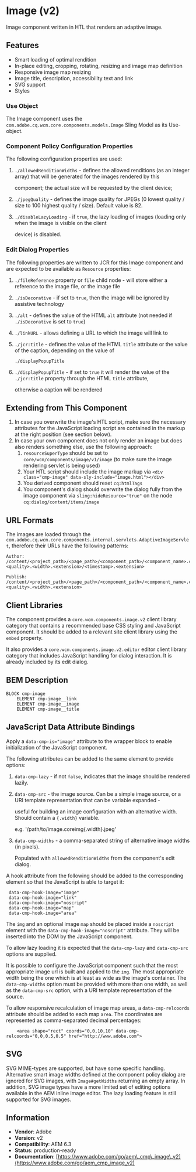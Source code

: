 # Image \(v2\)

Image component written in HTL that renders an adaptive image.

## Features

* Smart loading of optimal rendition
* In-place editing, cropping, rotating, resizing and image map definition
* Responsive image map resizing
* Image title, description, accessibility text and link
* SVG support
* Styles

### Use Object

The Image component uses the `com.adobe.cq.wcm.core.components.models.Image` Sling Model as its Use-object.

### Component Policy Configuration Properties

The following configuration properties are used:

1. `./allowedRenditionWidths` - defines the allowed renditions \(as an integer array\) that will be generated for the images rendered by this

   component; the actual size will be requested by the client device;

2. `./jpegQuality` - defines the image quality for JPEGs \(0 lowest quality / size to 100 highest quality / size\). Default value is 82.
3. `./disableLazyLoading` - if `true`, the lazy loading of images \(loading only when the image is visible on the client

   device\) is disabled.

### Edit Dialog Properties

The following properties are written to JCR for this Image component and are expected to be available as `Resource` properties:

1. `./fileReference` property or `file` child node - will store either a reference to the image file, or the image file
2. `./isDecorative` - if set to `true`, then the image will be ignored by assistive technology
3. `./alt` - defines the value of the HTML `alt` attribute \(not needed if `./isDecorative` is set to `true`\)
4. `./linkURL` - allows defining a URL to which the image will link to
5. `./jcr:title` - defines the value of the HTML `title` attribute or the value of the caption, depending on the value of

   `./displayPopupTitle`

6. `./displayPopupTitle` - if set to `true` it will render the value of the `./jcr:title` property through the HTML `title` attribute,

   otherwise a caption will be rendered

## Extending from This Component

1. In case you overwrite the image's HTL script, make sure the necessary attributes for the JavaScript loading script are contained in the markup at the right position \(see section below\).
2. In case your own component does not only render an image but does also renders something else, use the following approach:
   1. `resourceSuperType` should be set to `core/wcm/components/image/v1/image` \(to make sure the image rendering servlet is being used\)
   2. Your HTL script should include the image markup via `<div class="cmp-image" data-sly-include="image.html"></div>`
   3. You derived component should reset `cq:htmlTags`
   4. You component's dialog should overwrite the dialog fully from the image component via `sling:hideResource="true"` on the node `cq:dialog/content/items/image`

## URL Formats

The images are loaded through the `com.adobe.cq.wcm.core.components.internal.servlets.AdaptiveImageServlet`, therefore their URLs have the following patterns:

```text
Author:
/content/<project_path>/<page_path>/<component_path>/<component_name>.coreimg.<quality>.<width>.<extension>/<timestamp>.<extension>

Publish:
/content/<project_path>/<page_path>/<component_path>/<component_name>.coreimg.<quality>.<width>.<extension>
```

## Client Libraries

The component provides a `core.wcm.components.image.v2` client library category that contains a recommended base CSS styling and JavaScript component. It should be added to a relevant site client library using the `embed` property.

It also provides a `core.wcm.components.image.v2.editor` editor client library category that includes JavaScript handling for dialog interaction. It is already included by its edit dialog.

## BEM Description

```text
BLOCK cmp-image
    ELEMENT cmp-image__link
    ELEMENT cmp-image__image
    ELEMENT cmp-image__title
```

## JavaScript Data Attribute Bindings

Apply a `data-cmp-is="image"` attribute to the wrapper block to enable initialization of the JavaScript component.

The following attributes can be added to the same element to provide options:

1. `data-cmp-lazy` - if not `false`, indicates that the image should be rendered lazily.
2. `data-cmp-src` - the image source. Can be a simple image source, or a URI template representation that can be variable expanded -

   useful for building an image configuration with an alternative width. Should contain a `{.width}` variable.

   e.g. '/path/to/image.coreimg{.width}.jpeg'

3. `data-cmp-widths` - a comma-separated string of alternative image widths \(in pixels\).

   Populated with `allowedRenditionWidths` from the component's edit dialog.

A hook attribute from the following should be added to the corresponding element so that the JavaScript is able to target it:

```text
 data-cmp-hook-image="image"
 data-cmp-hook-image="link"
 data-cmp-hook-image="noscript"
 data-cmp-hook-image="map"
 data-cmp-hook-image="area"
```

The `img` and an optional image `map` should be placed inside a `noscript` element with the `data-cmp-hook-image="noscript"` attribute. They will be inserted into the DOM by the JavaScript component.

To allow lazy loading it is expected that the `data-cmp-lazy` and `data-cmp-src` options are supplied.

It is possible to configure the JavaScript component such that the most appropriate image url is built and applied to the `img`. The most appropriate width being the one which is at least as wide as the image's container. The `data-cmp-widths` option must be provided with more than one width, as well as the `data-cmp-src` option, with a URI template representation of the source.

To allow responsive recalculation of image map areas, a `data-cmp-relcoords` attribute should be added to each map `area`. The coordinates are represented as comma-separated decimal percentages:

```text
    <area shape="rect" coords="0,0,10,10" data-cmp-relcoords="0,0,0.5,0.5" href="http://www.adobe.com">
```

## SVG

SVG MIME-types are supported, but have some specific handling. Alternative smart image widths defined at the component policy dialog are ignored for SVG images, with `Image#getWidths` returning an empty array. In addition, SVG image types have a more limited set of editing options available in the AEM inline image editor. The lazy loading feature is still supported for SVG images.

## Information

* **Vendor**: Adobe
* **Version**: v2
* **Compatibility**: AEM 6.3
* **Status**: production-ready
* **Documentation**: [https://www.adobe.com/go/aem\_cmp\_image\_v2](https://www.adobe.com/go/aem_cmp_image_v2)


